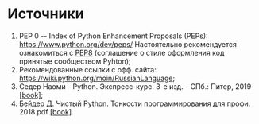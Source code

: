 # Источники

1. PEP 0 -- Index of Python Enhancement Proposals (PEPs): https://www.python.org/dev/peps/
   Настоятельно рекомендуется ознакомиться с  [PEP8](https://www.python.org/dev/peps/pep-0008/) (соглашение о стиле оформления код принятые сообществом Pyhton);
2. Рекомендованные ссылки с офф. сайта: https://wiki.python.org/moin/RussianLanguage;
3. Седер Наоми - Python. Экспресс-курс. 3-е изд. - СПб.: Питер, 2019 [[book]](./books);
4. Бейдер Д. Чистый Python. Тонкости программирования для профи. 2018.pdf [[book]](./books).
